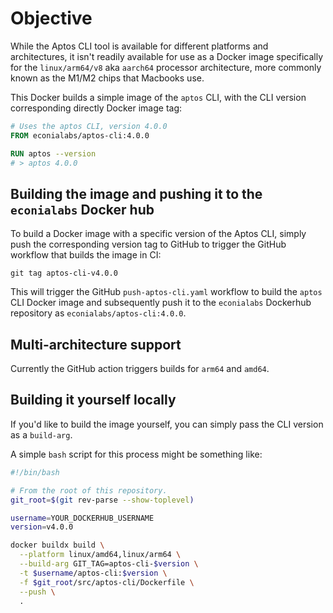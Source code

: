 # Objective

While the Aptos CLI tool is available for different platforms and architectures,
it isn't readily available for use as a Docker image specifically for the
`linux/arm64/v8` aka `aarch64` processor architecture, more commonly known as
the M1/M2 chips that Macbooks use.

This Docker builds a simple image of the `aptos` CLI, with the CLI version
corresponding directly Docker image tag:

```Dockerfile
# Uses the aptos CLI, version 4.0.0
FROM econialabs/aptos-cli:4.0.0

RUN aptos --version
# > aptos 4.0.0
```

## Building the image and pushing it to the `econialabs` Docker hub

To build a Docker image with a specific version of the Aptos CLI, simply push
the corresponding version tag to GitHub to trigger the GitHub workflow that
builds the image in CI:

```shell
git tag aptos-cli-v4.0.0
```

This will trigger the GitHub `push-aptos-cli.yaml` workflow to build the `aptos`
CLI Docker image and subsequently push it to the `econialabs` Dockerhub
repository as `econialabs/aptos-cli:4.0.0`.

## Multi-architecture support

Currently the GitHub action triggers builds for `arm64` and `amd64`.

## Building it yourself locally

If you'd like to build the image yourself, you can simply pass the CLI version
as a `build-arg`.

A simple `bash` script for this process might be something like:

```bash
#!/bin/bash

# From the root of this repository.
git_root=$(git rev-parse --show-toplevel)

username=YOUR_DOCKERHUB_USERNAME
version=v4.0.0

docker buildx build \
  --platform linux/amd64,linux/arm64 \
  --build-arg GIT_TAG=aptos-cli-$version \
  -t $username/aptos-cli:$version \
  -f $git_root/src/aptos-cli/Dockerfile \
  --push \
  .
```
